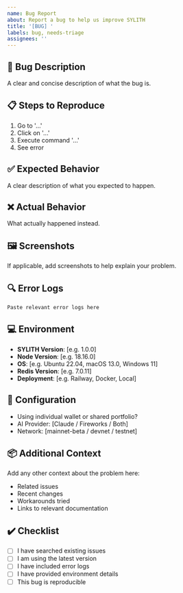 ```yaml
---
name: Bug Report
about: Report a bug to help us improve SYLITH
title: '[BUG] '
labels: bug, needs-triage
assignees: ''
---
```


## 🐛 Bug Description

A clear and concise description of what the bug is.

## 📋 Steps to Reproduce

1. Go to '...'
2. Click on '...'
3. Execute command '...'
4. See error

## ✅ Expected Behavior

A clear description of what you expected to happen.

## ❌ Actual Behavior

What actually happened instead.

## 🖼️ Screenshots

If applicable, add screenshots to help explain your problem.

## 🔍 Error Logs

```
Paste relevant error logs here
```

## 💻 Environment

- **SYLITH Version**: [e.g. 1.0.0]
- **Node Version**: [e.g. 18.16.0]
- **OS**: [e.g. Ubuntu 22.04, macOS 13.0, Windows 11]
- **Redis Version**: [e.g. 7.0.11]
- **Deployment**: [e.g. Railway, Docker, Local]

## 🔧 Configuration

- Using individual wallet or shared portfolio?
- AI Provider: [Claude / Fireworks / Both]
- Network: [mainnet-beta / devnet / testnet]

## 📦 Additional Context

Add any other context about the problem here:
- Related issues
- Recent changes
- Workarounds tried
- Links to relevant documentation

## ✔️ Checklist

- [ ] I have searched existing issues
- [ ] I am using the latest version
- [ ] I have included error logs
- [ ] I have provided environment details
- [ ] This bug is reproducible

